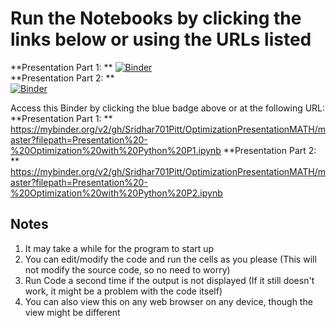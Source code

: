 # Run the Notebooks by clicking the links below or using the URLs listed

**Presentation Part 1: ** 
[![Binder](https://mybinder.org/badge_logo.svg)](https://mybinder.org/v2/gh/Sridhar701Pitt/OptimizationPresentationMATH/master?filepath=Presentation%20-%20Optimization%20with%20Python%20P1.ipynb)  
**Presentation Part 2: **  
[![Binder](https://mybinder.org/badge_logo.svg)](https://mybinder.org/v2/gh/Sridhar701Pitt/OptimizationPresentationMATH/master?filepath=Presentation%20-%20Optimization%20with%20Python%20P2.ipynb)  

Access this Binder by clicking the blue badge above or at the following URL:
**Presentation Part 1: ** 
https://mybinder.org/v2/gh/Sridhar701Pitt/OptimizationPresentationMATH/master?filepath=Presentation%20-%20Optimization%20with%20Python%20P1.ipynb
**Presentation Part 2: **  
https://mybinder.org/v2/gh/Sridhar701Pitt/OptimizationPresentationMATH/master?filepath=Presentation%20-%20Optimization%20with%20Python%20P2.ipynb  

## Notes

1. It may take a while for the program to start up
2. You can edit/modify the code and run the cells as you please (This will not modify the source code, so no need to worry)
3. Run Code a second time if the output is not displayed (If it still doesn't work, it might be a problem with the code itself)
4. You can also view this on any web browser on any device, though the view might be different
